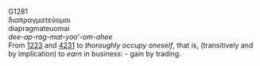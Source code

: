 <body>
  <p>G1281<br>  διαπραγματεύομαι  <br> diapragmateuomai  <br><i>dee-ap-rag-mat-yoo‘-om-ahee </i><br>From <a href="g1223.htm">1223</a> and <a href="g4231.htm">4231</a>  to <i>thoroughly</i> <i>occupy</i> <i>oneself</i>, that is, (transitively and by implication) to <i>earn</i> in business: - gain by trading.<br></p>
 </body>